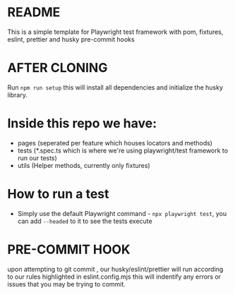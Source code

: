 # README

This is a simple template for Playwright test framework with pom, fixtures, eslint, prettier and husky pre-commit hooks

# AFTER CLONING

Run `npm run setup` this will install all dependencies and initialize the husky library.

# Inside this repo we have:

- pages (seperated per feature which houses locators and methods)
- tests (\*.spec.ts which is where we're using playwright/test framework to run our tests)
- utils (Helper methods, currently only fixtures)

# How to run a test

- Simply use the default Playwright command - `npx playwright test`, you can add `--headed` to it to see the tests execute

# PRE-COMMIT HOOK

upon attempting to git commit , our husky/eslint/prettier will run according to our rules highlighted in eslint.config.mjs
this will indentify any errors or issues that you may be trying to commit.

